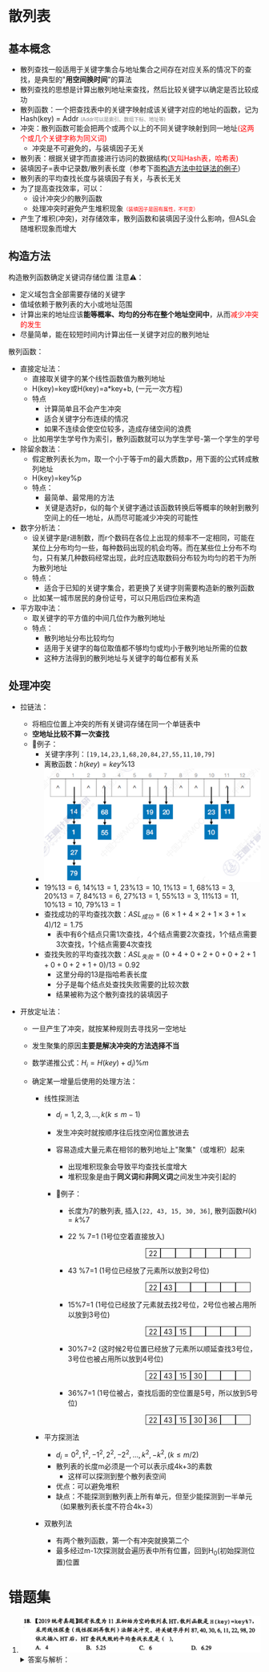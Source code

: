 # 散列表
## 基本概念
- 散列查找一般适用于关键字集合与地址集合之间存在对应关系的情况下的查找，是典型的"**用空间换时间**"的算法
- 散列查找的思想是计算出散列地址来查找，然后比较关键字以确定是否比较成功
- 散列函数：一个把查找表中的关键字映射成该关键字对应的地址的函数，记为 Hash(key) = Addr <font size="0.5" color="grey">(Addr可以是索引、数组下标、地址等)</font>
- 冲突：散列函数可能会把两个或两个以上的不同关键字映射到同一地址<font color="red">(这两个或几个关键字称为同义词)</font>
	- 冲突是不可避免的，与装填因子无关
- 散列表：根据关键字而直接进行访问的数据结构<font color="red">(又叫Hash表，哈希表)</font>
- 装填因子=表中记录数/散列表长度（参考下面[构造方法中拉链法的例子](#lalianfail)）
- 散列表的平均查找长度与装填因子有关，与表长无关
- 为了提高查找效率，可以：
	- 设计冲突少的散列函数
	- 处理冲突时避免产生堆积现象<font size="0.8" color="red">（装填因子是固有属性，不可变）</font>
- 产生了堆积(冲突)，对存储效率，散列函数和装填因子没什么影响，但ASL会随堆积现象而增大

## 构造方法
构造散列函数确定关键词存储位置
注意⚠️：
- 定义域包含全部需要存储的关键字
- 值域依赖于散列表的大小或地址范围
- 计算出来的地址应该**能等概率、均匀的分布在整个地址空间中**，从而<font color="red">减少冲突的发生</font>
- 尽量简单，能在较短时间内计算出任一关键字对应的散列地址

散列函数：
- 直接定址法：
	- 直接取关键字的某个线性函数值为散列地址
	- H(key)=key或H(key)=a\*key+b, (一元一次方程)
	- 特点
		- 计算简单且不会产生冲突
		- 适合关键字分布连续的情况
		- 如果不连续会使空位较多，造成存储空间的浪费
	- 比如用学生学号作为索引，散列函数就可以为学生学号-第一个学生的学号
- 除留余数法：
	- 假定散列表长为m，取一个小于等于m的最大质数p，用下面的公式转成散列地址
	- H(key)=key%p
	- 特点：
		- 最简单、最常用的方法
		- 关键是选好p，似的每个关键字通过该函数转换后等概率的映射到散列空间上的任一地址，从而尽可能减少冲突的可能性
- 数字分析法：
	- 设关键字是r进制数，而r个数码在各位上出现的频率不一定相同，可能在某位上分布均匀一些，每种数码出现的机会均等。而在某些位上分布不均匀，只有某几种数码经常出现，此时应选取数码分布较为均匀的若干为所为散列地址
	- 特点：
		- 适合于已知的关键字集合，若更换了关键字则需要构造新的散列函数
	- 比如某一城市居民的身份证号，可以只用后四位来构造
- 平方取中法：
	- 取关键字的平方值的中间几位作为散列地址
	- 特点：
		- 散列地址分布比较均匀
		- 适用于关键字的每位取值都不够均匀或均小于散列地址所需的位数
		- 这种方法得到的散列地址与关键字的每位都有关系

## 处理冲突
- 拉链法：
	- 将相应位置上冲突的所有关键词存储在同一个单链表中
	- **空地址比较不算一次查找**
	- 🌰例子：
		- 关键字序列：`[19,14,23,1,68,20,84,27,55,11,10,79]`
		- 离散函数：$h(key) = key \% 13$
		- ![拉链法处理冲突](../images/092807A4-C060-4380-B2D1-A89B14D1B3CA.png)
		- $19\%13=6$, $14\%13=1$, $23\%13=10$, $1\%13=1$, $68\%13=3$, $20\%13=7$, $84\%13=6$, $27\%13=1$, $55\%13=3$, $11\%13=11$, $10\%13=10$, $79\%13=1$ 
		- 查找成功的平均查找次数：$ASL_{成功}=(6\times1+4\times2+1\times3+1\times4)/12=1.75$ 
			- 表中有6个结点只需1次查找，4个结点需要2次查找，1个结点需要3次查找，1个结点需要4次查找
		- <span id="lalianfail">查找失败的平均查找次数</span>：$ASL_{失败}=(0+4+0+2+0+0+2+1+0+0+2+1+0)/13=0.92$ 
			- 这里分母的13是指哈希表长度
			- 分子是每个结点处查找失败需要的比较次数
			- 结果被称为这个散列查找的装填因子
	
- 开放定址法：
	- 一旦产生了冲突，就按某种规则去寻找另一空地址
	
	- 发生聚集的原因**主要是解决冲突的方法选择不当**
	
	- 数学递推公式：$H_i=H(key)+d_i) \% m$ 
	
	- 确定某一增量后使用的处理方法：
		- 线性探测法
			- $d_i=1,2,3,...,k(k\leq m-1)$ 
			
			- 发生冲突时就按顺序往后找空闲位置放进去
			
			- 容易造成大量元素在相邻的散列地址上"聚集"（或堆积）起来
				- 出现堆积现象会导致平均查找长度增大
				- 堆积现象是由于**同义词**和**非同义词**之间发生冲突引起的
				
			- 🌰例子：
				- 长度为7的散列表, 插入`[22, 43, 15, 30, 36]`, 散列函数$H(k)=k\%7$  
				
				- 22 % 7=1 (1号位空着直接放入)
				
				  <div style="display: flex;position: relative;left: calc(100% - 7 * 30px - 20px)"><div style="width: 30px;height: 20px;line-height: 20px;text-align: center;border: 1px solid #333;box-sizing: border-box;" >22</div><div style="width: 30px;height: 20px;line-height: 20px;text-align: center;border: 1px solid #333;box-sizing: border-box;" ></div><div style="width: 30px;height: 20px;line-height: 20px;text-align: center;border: 1px solid #333;box-sizing: border-box;" ></div><div style="width: 30px;height: 20px;line-height: 20px;text-align: center;border: 1px solid #333;box-sizing: border-box;" ></div><div style="width: 30px;height: 20px;line-height: 20px;text-align: center;border: 1px solid #333;box-sizing: border-box;" ></div><div style="width: 30px;height: 20px;line-height: 20px;text-align: center;border: 1px solid #333;box-sizing: border-box;" ></div><div style="width: 30px;height: 20px;line-height: 20px;text-align: center;border: 1px solid #333;box-sizing: border-box;" ></div></div>
				
				- 43 %7=1 (1号位已经放了元素所以放到2号位)
				
				  <div style="display: flex;position: relative;left: calc(100% - 7 * 30px - 20px)"><div style="width: 30px;height: 20px;line-height: 20px;text-align: center;border: 1px solid #333;box-sizing: border-box;" >22</div><div style="width: 30px;height: 20px;line-height: 20px;text-align: center;border: 1px solid #333;box-sizing: border-box;" >43</div><div style="width: 30px;height: 20px;line-height: 20px;text-align: center;border: 1px solid #333;box-sizing: border-box;" ></div><div style="width: 30px;height: 20px;line-height: 20px;text-align: center;border: 1px solid #333;box-sizing: border-box;" ></div><div style="width: 30px;height: 20px;line-height: 20px;text-align: center;border: 1px solid #333;box-sizing: border-box;" ></div><div style="width: 30px;height: 20px;line-height: 20px;text-align: center;border: 1px solid #333;box-sizing: border-box;" ></div><div style="width: 30px;height: 20px;line-height: 20px;text-align: center;border: 1px solid #333;box-sizing: border-box;" ></div></div>
				
				- 15%7=1 (1号位已经放了元素就去找2号位，2号位也被占用所以放到3号位)
				
				  <div style="display: flex;position: relative;left: calc(100% - 7 * 30px - 20px)"><div style="width: 30px;height: 20px;line-height: 20px;text-align: center;border: 1px solid #333;box-sizing: border-box;" >22</div><div style="width: 30px;height: 20px;line-height: 20px;text-align: center;border: 1px solid #333;box-sizing: border-box;" >43</div><div style="width: 30px;height: 20px;line-height: 20px;text-align: center;border: 1px solid #333;box-sizing: border-box;" >15</div><div style="width: 30px;height: 20px;line-height: 20px;text-align: center;border: 1px solid #333;box-sizing: border-box;" ></div><div style="width: 30px;height: 20px;line-height: 20px;text-align: center;border: 1px solid #333;box-sizing: border-box;" ></div><div style="width: 30px;height: 20px;line-height: 20px;text-align: center;border: 1px solid #333;box-sizing: border-box;" ></div><div style="width: 30px;height: 20px;line-height: 20px;text-align: center;border: 1px solid #333;box-sizing: border-box;" ></div></div>
				
				- 30%7=2 (这时候2号位置已经放了元素所以顺延查找3号位，3号位也被占用所以放到4号位)
				
				  <div style="display: flex;position: relative;left: calc(100% - 7 * 30px - 20px)"><div style="width: 30px;height: 20px;line-height: 20px;text-align: center;border: 1px solid #333;box-sizing: border-box;" >22</div><div style="width: 30px;height: 20px;line-height: 20px;text-align: center;border: 1px solid #333;box-sizing: border-box;" >43</div><div style="width: 30px;height: 20px;line-height: 20px;text-align: center;border: 1px solid #333;box-sizing: border-box;" >15</div><div style="width: 30px;height: 20px;line-height: 20px;text-align: center;border: 1px solid #333;box-sizing: border-box;" >30</div><div style="width: 30px;height: 20px;line-height: 20px;text-align: center;border: 1px solid #333;box-sizing: border-box;" ></div><div style="width: 30px;height: 20px;line-height: 20px;text-align: center;border: 1px solid #333;box-sizing: border-box;" ></div><div style="width: 30px;height: 20px;line-height: 20px;text-align: center;border: 1px solid #333;box-sizing: border-box;" ></div></div>
				
				- 36%7=1 (1号位被占，查找后面的空位置是5号，所以放到5号位)
				
				  <div style="display: flex;position: relative;left: calc(100% - 7 * 30px - 20px)"><div style="width: 30px;height: 20px;line-height: 20px;text-align: center;border: 1px solid #333;box-sizing: border-box;" >22</div><div style="width: 30px;height: 20px;line-height: 20px;text-align: center;border: 1px solid #333;box-sizing: border-box;" >43</div><div style="width: 30px;height: 20px;line-height: 20px;text-align: center;border: 1px solid #333;box-sizing: border-box;" >15</div><div style="width: 30px;height: 20px;line-height: 20px;text-align: center;border: 1px solid #333;box-sizing: border-box;" >30</div><div style="width: 30px;height: 20px;line-height: 20px;text-align: center;border: 1px solid #333;box-sizing: border-box;" >36</div><div style="width: 30px;height: 20px;line-height: 20px;text-align: center;border: 1px solid #333;box-sizing: border-box;" ></div><div style="width: 30px;height: 20px;line-height: 20px;text-align: center;border: 1px solid #333;box-sizing: border-box;" ></div></div>
			
		- 平方探测法
			- $d_i=0^2,1^2,-1^2,2^2,-2^2,...,k^2,-k^2,(k \le m/2)$ 
			- 散列表的长度m必须是一个可以表示成4k+3的素数
				- 这样可以探测到整个散列表空间
			- 优点：可以避免堆积
			- 缺点：不能探测到散列表上所有单元，但至少能探测到一半单元（如果散列表长度不符合4k+3）
			
		- 双散列法
			- 有两个散列函数，第一个有冲突就换第二个
			- 最多经过m-1次探测就会遍历表中所有位置，回到H<sub>0</sub>(初始探测位置)位置

# 错题集

1. ![0E8611EC-3E54-4AC5-A63D-6238239D5C67](../images/0E8611EC-3E54-4AC5-A63D-6238239D5C67.jpeg)
	<details>
      <summary>答案与解析：</summary>
      <br />
      答案： C
      <br />
      解析：<br />
        <table>
	        <tr>
		        <td>0</td>
		        <td>1</td>
		        <td>2</td>
		        <td>3</td>
		        <td>4</td>
		        <td>5</td>
		        <td>6</td>
		        <td>7</td>
		        <td>8</td>
		        <td>9</td>
		        <td>10</td>
		        <td>11</td>
	        </tr>
	        <tr>
		        <td>18</td>
		        <td>22</td>
		        <td>30</td>
		        <td>87</td>
		        <td>11</td>
		        <td>40</td>
		        <td>6</td>
		        <td>20</td>
		        <td></td>
		        <td></td>
		        <td></td>
		        <td></td>
			</tr>
        </table>
        ASL = (9+8+7+6+5+4+3)/7 = 6<br />
        分子的每一项表示确定位置需要比较的次数<br />
        比如9，指的是0号位的关键字需要比较0-8号后才能确定，需要比较9次<br />
        分母表示散列函数能计算出的位置个数，这里只能算出0-6，也就是7个数
    </details>
    